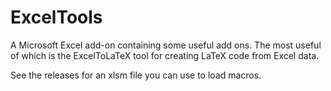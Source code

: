 # ExcelTools
A Microsoft Excel add-on containing some useful add ons. The most useful of which is the ExcelToLaTeX tool for creating LaTeX code from Excel data.

See the releases for an xlsm file you can use to load macros.
